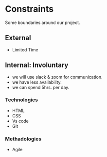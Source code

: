 # Constraints

Some boundaries around our project.

## External

- Limited Time

## Internal: Involuntary

- we will use slack & zoom for communication.
- we have less availability.
- we can spend 5hrs. per day.

### Technologies

- HTML
- CSS
- Vs code
- Git

### Methadologies

- Agile
